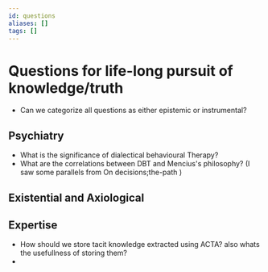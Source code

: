 ```yaml
---
id: questions
aliases: []
tags: []
---
```


# Questions for life-long pursuit of knowledge/truth
- Can we categorize all questions as either epistemic or instrumental?

## Psychiatry
- What is the significance of dialectical behavioural Therapy?
- What are the correlations between DBT and Mencius's philosophy? (I saw some parallels from On decisions;the-path )
## Existential and Axiological



## Expertise
- How should we store tacit knowledge extracted using ACTA? also whats the usefullness of storing them?
- 
